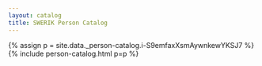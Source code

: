 ```yaml
---
layout: catalog
title: SWERIK Person Catalog
---
```

{% assign p = site.data._person-catalog.i-S9emfaxXsmAywnkewYKSJ7 %}
{% include person-catalog.html p=p %}

